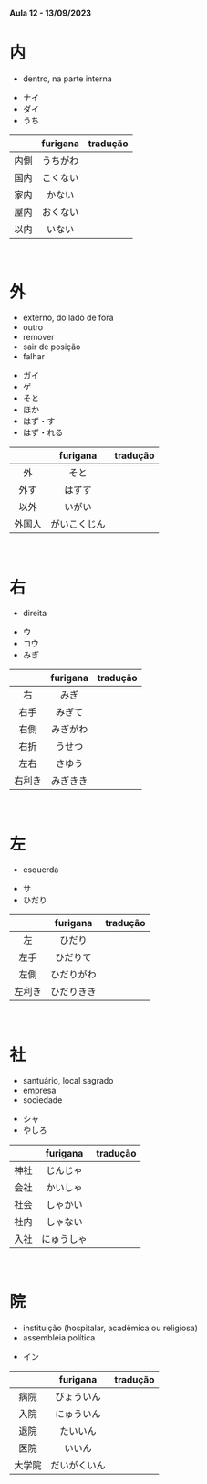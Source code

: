 #### Aula 12 - 13/09/2023


# 内
- dentro, na parte interna

<ul><li>ナイ</li><li>ダイ</li><li>うち</li></ul>

|  | furigana | tradução |
|:---:|:---:|:---:|
| 内側 | うちがわ |  |
| 国内 | こくない |  |
| 家内 | かない |  |
| 屋内 | おくない |  |
| 以内 | いない |  |

<br>


# 外
<ul><li>externo, do lado de fora</li><li>outro</li><li>remover</li><li>sair de posição</li><li>falhar</li></ul>

<ul><li>ガイ</li><li>ゲ</li><li>そと</li><li>ほか</li><li>はず・す</li><li>はず・れる</li></ul>

|  | furigana | tradução |
|:---:|:---:|:---:|
| 外 | そと |  |
| 外す | はずす |  |
| 以外 | いがい |  |
| 外国人 | がいこくじん |  |

<br>


# 右
- direita

<ul><li>ウ</li><li>コウ</li><li>みぎ</li></ul>

|  | furigana | tradução |
|:---:|:---:|:---:|
| 右 | みぎ |  |
| 右手 | みぎて |  |
| 右側 | みぎがわ |  |
| 右折 | うせつ |  |
| 左右 | さゆう |  |
| 右利き | みぎきき |  |

<br>


# 左
- esquerda

<ul><li>サ</li><li>ひだり</li></ul>

|  | furigana | tradução |
|:---:|:---:|:---:|
| 左 | ひだり |  |
| 左手 | ひだりて |  |
| 左側 | ひだりがわ |  |
| 左利き | ひだりきき |  |

<br>


# 社
<ul><li>santuário, local sagrado</li><li>empresa</li><li>sociedade</li></ul>

<ul><li>シャ</li><li>やしろ</li></ul>

|  | furigana | tradução |
|:---:|:---:|:---:|
| 神社 | じんじゃ |  |
| 会社 | かいしゃ |  |
| 社会 | しゃかい |  |
| 社内 | しゃない |  |
| 入社 | にゅうしゃ |  |

<br>


# 院
<ul><li>instituição (hospitalar, acadêmica ou religiosa)</li><li>assembleia política</li></ul>

- イン

|  | furigana | tradução |
|:---:|:---:|:---:|
| 病院 | びょういん |  |
| 入院 | にゅういん |  |
| 退院 | たいいん |  |
| 医院 | いいん |  |
| 大学院 | だいがくいん |  |